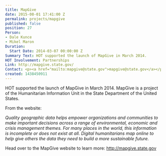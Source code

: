 ```yaml
---
title: MapGive
date: 2015-08-01 17:41:00 Z
permalink: projects/mapgive
published: false
position: 27
Person:
- Dale Kunce
- Mikel Maron
Duration:
  Start Date: 2014-03-07 00:00:00 Z
Summary Text: HOT supported the launch of MapGive in March 2014.
HOT Involvement: Partnerships
Link: http://mapgive.state.gov/
Contact: <p><a href="mailto:mapgive@state.gov">mapgive@state.gov</a></p>
created: 1438450911
---
```


<p>HOT supported the launch of MapGive in March 2014. MapGive is a project of the Humanitarian Information Unit in the State Department of the United States.</p><p>From the website:</p><p><em>Quality geographic data helps empower organizations and communities to make important decisions across a range of environmental, economic and crisis management themes. For many places in the world, this information is incomplete or does not exist at all. Digital humanitarians map online to help give others the data they need to build a more sustainable future.</em></p><p>Head over to the MapGive website to learn more: <a href="http://mapgive.state.gov">http://mapgive.state.gov</a></p>
